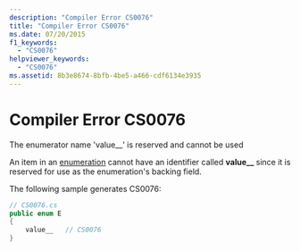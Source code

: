 ```yaml
---
description: "Compiler Error CS0076"
title: "Compiler Error CS0076"
ms.date: 07/20/2015
f1_keywords:
  - "CS0076"
helpviewer_keywords:
  - "CS0076"
ms.assetid: 8b3e8674-8bfb-4be5-a466-cdf6134e3935
---
```

# Compiler Error CS0076

The enumerator name 'value__' is reserved and cannot be used

 An item in an [enumeration](../language-reference/builtin-types/enum.md) cannot have an identifier called **value__** since it is reserved for use as the enumeration's backing field.

The following sample generates CS0076:

```csharp
// CS0076.cs
public enum E
{
    value__   // CS0076
}
```
